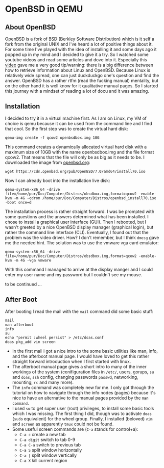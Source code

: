 OpenBSD in QEMU
===============

About OpenBSD
-------------
OpenBSD is a fork of BSD (Berkley Software Distribution)  which is it self a fork from the original UNIX and I've heard a lot of positive things about it. 
For some time I've played with the idea of installing it and some days ago it popped up in my mind and I decided to give it a try.
So I watched some youtube videos and read some articles and dove into it.
Especially this [video](https://youtu.be/oTShQIXSdqM) gave me a very good tip/warning: 
there is a big difference between how to retrieve information about Linux and OpenBSD. 
Because Linux is relatively wide spread, one can just duckduckgo one's question and find the answer. 
OpenBSD has a rather rtfm (read the fucking manual) mentality, but on the other hand it is well know for it qualitative manual pages. 
So I started this journey with a mindset of reading a lot of docu and it was amazing.

Installation 
------------
I decided to try it in a virtual machine first. 
As I am on Linux, my VM of choice is qemu because it can be used from the command line and I find that cool. 
So the first step was to create the virtual hard disk:

    qemu-img create -f qcow2 openbsdbox.img 10G

This command creates a dynamically allocated virtual hard disk with a maximum size of 10GB with the name openbsdbox.img and the file format qcow2. 
That means that the file will only be as big as it needs to be. 
I downloaded the image from [openbsd.org](https://www.openbsd.org/faq/faq4.html#Download): 

    wget https://cdn.openbsd.org/pub/OpenBSD/7.0/amd64/install70.iso

Now I can already boot into the installation live disk:

	qemu-system-x86_64 -drive file=/home/pur/Doc/Computer/Distros/obsdbox.img,format=qcow2 -enable-kvm -m 4G -cdrom /home/pur/Doc/Computer/Distros/openbsd_install70.iso -boot once=d


The installation process is rather straight forward. 
I was be prompted with some questions and the answers determined what has been installed. 
I chose to install a graphical user interface (GUI).
Then I rebooted, but I wasn't greeted by a nice OpenBSD display manager (graphical login), but rather the command line interface (CLI). 
Eventually, I found out that the problem was the video driver. 
How? I don't remember, but I think `dmesg` gave me the needed hint. 
The solution was to use the vmware vga card emulator: 

    qemu-system-x86_64 -drive file=/home/pur/Doc/Computer/Distros/obsdbox.img,format=qcow2 -enable-kvm -m 4G -vga vmware 

With this command I managed to arrive at the display manger and I could enter my user name and my password but I couldn't see my mouse. 

to be continued ...

After Boot
----------

After booting I read the mail with the `mail` command did some basic stuff:

	mail
	man afterboot 
	info
	su
	echo "permit :wheel persist" > /etc/doas.conf
	doas pkg_add vim screen

- In the first mail i got a nice intro to the some basic utilities like man, info, and the afterboot manual page. I would have loved to get this rather straight forward introduction when I first started with linux. 
- The afterboot manual page gives a short intro to many of the inner workings of the system (conifiguration files in `/etc/`, users, gorups, `su` and `doas`, `ssh` config, changing passwords `passwd`, networking, mounting, `rc` and many more). 
- The `info` command was completely new for me. I only got through the tutorial on how to navigate through the info nodes (pages) because it's nice to have an alternative to the manual pages provided by the `man command`. 
- I used `su` to get super user (root) privileges, to install some basic tools which I was missing. The first thing I did, though was to activate `doas` (`sudo` equivalent) for the wheel group. Finally, I installed (beloved) `vim` and `screen` as apparently `tmux` could not be found. 
- Some useful screen commands are (`C-a` stands for control+a): 
	- `C-a c` create a new tab
	- `C-a digit` switch to tab 0-9
	- `C-a C-a` switch to previous tab
	- `C-a S` split window horizontally
	- `C-a |` split window vertically
	- `C-a X` kill current region
